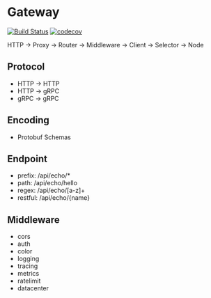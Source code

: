 # Gateway
[![Build Status](https://github.com/limes-cloud/gateway/workflows/Test/badge.svg?branch=main)](https://github.com/limes-cloud/gateway/actions?query=branch%3Amain)
[![codecov](https://codecov.io/gh/go-kratos/gateway/branch/main/graph/badge.svg)](https://codecov.io/gh/go-kratos/gateway)

HTTP -> Proxy -> Router -> Middleware -> Client -> Selector -> Node

## Protocol
* HTTP -> HTTP  
* HTTP -> gRPC  
* gRPC -> gRPC  

## Encoding
* Protobuf Schemas

## Endpoint
* prefix: /api/echo/*
* path: /api/echo/hello
* regex: /api/echo/[a-z]+
* restful: /api/echo/{name}

## Middleware
* cors
* auth
* color
* logging
* tracing
* metrics
* ratelimit
* datacenter
